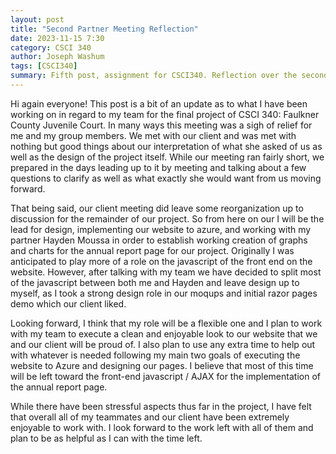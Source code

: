 ```yaml
---
layout: post
title: "Second Partner Meeting Reflection"
date: 2023-11-15 7:30
category: CSCI 340
author: Joseph Washum
tags: [CSCI340]
summary: Fifth post, assignment for CSCI340. Reflection over the second client meeting for the final project.
---
```

Hi again everyone! This post is a bit of an update as to what I have been working on in regard to my team for the final project of CSCI 340: Faulkner County Juvenile Court. In many ways this meeting was a sigh of relief for me and my group members. We met with our client and was met with nothing but good things about our interpretation of what she asked of us as well as the design of the project itself. While our meeting ran fairly short, we prepared in the days leading up to it by meeting and talking about a few questions to clarify as well as what exactly she would want from us moving forward.

That being said, our client meeting did leave some reorganization up to discussion for the remainder of our project. So from here on our I will be the lead for design, implementing our website to azure, and working with my partner Hayden Moussa in order to establish working creation of graphs and charts for the annual report page for our project. Originally I was anticipated to play more of a role on the javascript of the front end on the website. However, after talking with my team we have decided to split most of the javascript between both me and Hayden and leave design up to myself, as I took a strong design role in our moqups and initial razor pages demo which our client liked. 

Looking forward, I think that my role will be a flexible one and I plan to work with my team to execute a clean and enjoyable look to our website that we and our client will be proud of. I also plan to use any extra time to help out with whatever is needed following my main two goals of executing the website to Azure and designing our pages. I believe that most of this time will be left toward the front-end javascript / AJAX for the implementation of the annual report page. 

While there have been stressful aspects thus far in the project, I have felt that overall all of my teammates and our client have been extremely enjoyable to work with. I look forward to the work left with all of them and plan to be as helpful as I can with the time left.